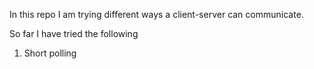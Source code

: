 In this repo I am trying different ways a client-server can communicate.

So far I have tried the following
1) Short polling
